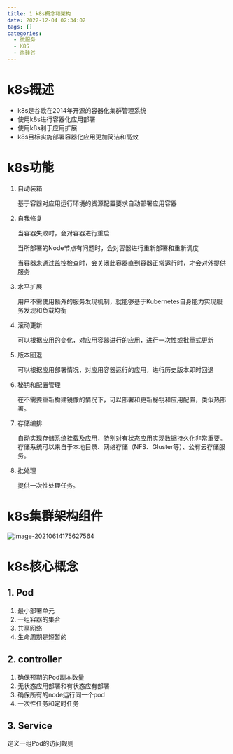 ```yaml
---
title: 1 k8s概念和架构  
date: 2022-12-04 02:34:02  
tags: []  
categories:
  - 微服务
  - K8S
  - 尚硅谷
---
```

# k8s概述

* k8s是谷歌在2014年开源的容器化集群管理系统
* 使用k8s进行容器化应用部署
* 使用k8s利于应用扩展
* k8s目标实施部署容器化应用更加简洁和高效

# k8s功能

1. 自动装箱

   基于容器对应用运行环境的资源配置要求自动部署应用容器

2. 自我修复

   当容器失败时，会对容器进行重启

   当所部署的Node节点有问题时，会对容器进行重新部署和重新调度

   当容器未通过监控检查时，会关闭此容器直到容器正常运行时，才会对外提供服务

3. 水平扩展

   用户不需使用额外的服务发现机制，就能够基于Kubernetes自身能力实现服务发现和负载均衡

4. 滚动更新

   可以根据应用的变化，对应用容器进行的应用，进行一次性或批量式更新

5. 版本回退

   可以根据应用部署情况，对应用容器运行的应用，进行历史版本即时回退

6. 秘钥和配置管理

   在不需要重新构建镜像的情况下，可以部署和更新秘钥和应用配置，类似热部署。

7. 存储编排

   自动实现存储系统挂载及应用，特别对有状态应用实现数据持久化非常重要。存储系统可以来自于本地目录、网络存储（NFS、Gluster等）、公有云存储服务。

8. 批处理

   提供一次性处理任务。





# k8s集群架构组件



<img src="https://coachhe-1305181419.cos.ap-guangzhou.myqcloud.com/%E7%A8%8B%E5%BA%8F%E5%91%98/%E5%B7%A5%E5%85%B7/git/image-20210614175627564.png" alt="image-20210614175627564"  />



# k8s核心概念

## 1. Pod

1. 最小部署单元
2. 一组容器的集合
3. 共享网络
4. 生命周期是短暂的

## 2. controller

1. 确保预期的Pod副本数量
2. 无状态应用部署和有状态应有部署
3. 确保所有的node运行同一个pod
4. 一次性任务和定时任务

## 3. Service

定义一组Pod的访问规则














